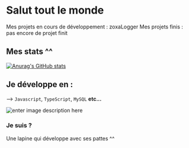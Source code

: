 # Salut tout le monde
Mes projets en cours de développement : zoxaLogger
Mes projets finis : pas encore de projet finit

## Mes stats ^^
[![Anurag's GitHub stats](https://github-readme-stats.vercel.app/api?username=zoxaDev&show_icons=true)](https://github.com/anuraghazra/github-readme-stats)

## Je développe en :
--> `Javascript`, `TypeScript`, `MySQL` **etc...**

![enter image description here](https://encrypted-tbn0.gstatic.com/images?q=tbn:ANd9GcRsHY5iJAwbj1CK1RSjTa8XwWuy89XoTtcSwg&usqp=CAU)

### Je suis ?
Une lapine qui développe avec ses pattes ^^
